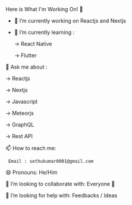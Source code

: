 Here is What I'm Working On! 👋

- 🔭 I’m currently working on Reactjs and Nextjs
- 🌱 I’m currently learning : 

    -> React Native
    
    -> Flutter
         

💬 Ask me about :
 
   -> Reactjs
   
   -> Nextjs
   
   -> Javascript
   
   -> Meteorjs 
   
   -> GraphQL
   
   -> Rest API
    
 📫 How to reach me: 
 
     Email : sethukumar0001@gmail.com
     
 😄 Pronouns: He/Him

 👯 I’m looking to collaborate with: Everyone 🤗

 🤔 I’m looking for help with: Feedbacks / Ideas

